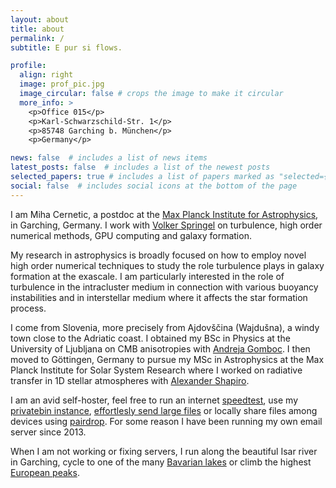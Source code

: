 ```yaml
---
layout: about
title: about
permalink: /
subtitle: E pur si flows.

profile:
  align: right
  image: prof_pic.jpg
  image_circular: false # crops the image to make it circular
  more_info: >
    <p>Office 015</p>
    <p>Karl-Schwarzschild-Str. 1</p>
    <p>85748 Garching b. München</p>
    <p>Germany</p>

news: false  # includes a list of news items
latest_posts: false  # includes a list of the newest posts
selected_papers: true # includes a list of papers marked as "selected={true}"
social: false  # includes social icons at the bottom of the page
---
```


I am Miha Cernetic, a postdoc at the [Max Planck Institute for Astrophysics](https://www.mpa-garching.mpg.de/), in Garching, Germany. I work with [Volker Springel](https://www.mpa-garching.mpg.de/person/55019/2377) on turbulence, high order numerical methods, GPU computing and galaxy formation.

My research in astrophysics is broadly focused on how to employ novel high order numerical techniques to study the role turbulence plays in galaxy formation at the exascale. I am particularly interested in the role of turbulence in the intracluster medium in connection with various buoyancy instabilities and in interstellar medium where it affects the star formation process.

I come from Slovenia, more precisely from Ajdovščina (Wajdušna), a windy town close to the Adriatic coast. I obtained my BSc in Physics at the University of Ljubljana on CMB anisotropies with [Andreja Gomboc](https://www2.ung.si/~agomboc/ag/About_Me.html). I then moved to Göttingen, Germany to pursue my MSc in Astrophysics at the Max Planck Institute for Solar System Research where I worked on radiative transfer in 1D stellar atmospheres with [Alexander Shapiro](https://www.mps.mpg.de/SOLVe/staff/38076).

I am an avid self-hoster, feel free to run an internet [speedtest](https://fast.mihac.de/), use my [privatebin instance](https://privatebin.mihac.de/), [effortlesly send large files](https://send.mihac.de/) or locally share files among devices using [pairdrop](https://pairdrop.mihac.de/). For some reason I have been running my own email server since 2013.

When I am not working or fixing servers, I run along the beautiful Isar river in Garching, cycle to one of the many [Bavarian lakes](https://mihac.de/assets/img/lake.jpg)
or climb the highest [European peaks](https://mihac.de/assets/img/mountaintop.jpg).
